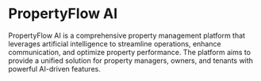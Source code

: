 # PropertyFlow AI

PropertyFlow AI is a comprehensive property management platform that leverages artificial intelligence to streamline operations, enhance communication, and optimize property performance. The platform aims to provide a unified solution for property managers, owners, and tenants with powerful AI-driven features.
